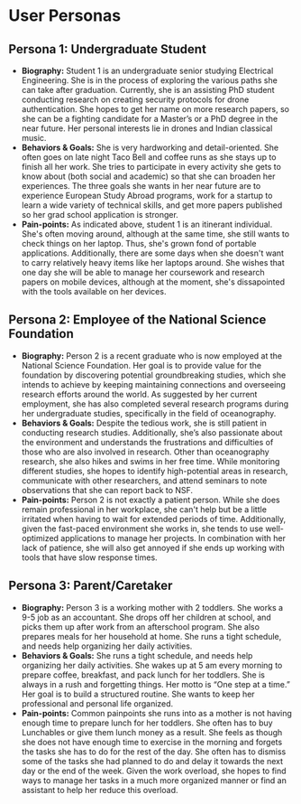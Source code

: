 # User Personas

## Persona 1: Undergraduate Student

- **Biography:** Student 1 is an undergraduate senior studying Electrical Engineering. She is in the process of exploring the various paths she can take after graduation. Currently, she is an assisting PhD student conducting research on creating security protocols for drone authentication. She hopes to get her name on more research papers, so she can be a fighting candidate for a Master’s or a PhD degree in the near future. Her personal interests lie in drones and Indian classical music.
- **Behaviors & Goals:** She is very hardworking and detail-oriented. She often goes on late night Taco Bell and coffee runs as she stays up to finish all her work. She tries to participate in every activity she gets to know about (both social and academic) so that she can broaden her experiences. The three goals she wants in her near future are to experience European Study Abroad programs, work for a startup to learn a wide variety of technical skills, and get more papers published so her grad school application is stronger.
- **Pain-points:** As indicated above, student 1 is an itinerant individual. She's often moving around, although at the same time, she still wants to check things on her laptop. Thus, she's grown fond of portable applications. Additionally, there are some days when she doesn't want to carry relatively heavy items like her laptops around. She wishes that one day she will be able to manage her coursework and research papers on mobile devices, although at the moment, she's dissapointed with the tools available on her devices.

## Persona 2: Employee of the National Science Foundation

- **Biography:** Person 2 is a recent graduate who is now employed at the National Science Foundation. Her goal is to provide value for the foundation by discovering potential groundbreaking studies, which she intends to achieve by keeping maintaining connections and overseeing research efforts around the world. As suggested by her current employment, she has also completed several research programs during her undergraduate studies, specifically in the field of oceanography.
- **Behaviors & Goals:** Despite the tedious work, she is still patient in conducting research studies. Additionally, she’s also passionate about the environment and understands the frustrations and difficulties of those who are also involved in research. Other than oceanography research, she also hikes and swims in her free time. While monitoring different studies, she hopes to identify high-potential areas in research, communicate with other researchers, and attend seminars to note observations that she can report back to NSF.
- **Pain-points:** Person 2 is not exactly a patient person. While she does remain professional in her workplace, she can't help but be a little irritated when having to wait for extended periods of time. Additionally, given the fast-paced environment she works in, she tends to use well-optimized applications to manage her projects. In combination with her lack of patience, she will also get annoyed if she ends up working with tools that have slow response times.

## Persona 3: Parent/Caretaker

- **Biography:** Person 3 is a working mother with 2 toddlers. She works a 9-5 job as an accountant. She drops off her children at school, and picks them up after work from an afterschool program. She also prepares meals for her household at home. She runs a tight schedule, and needs help organizing her daily activities.
- **Behaviors & Goals:** She runs a tight schedule, and needs help organizing her daily activities. She wakes up at 5 am every morning to prepare coffee, breakfast, and pack lunch for her toddlers. She is always in a rush and forgetting things. Her motto is “One step at a time.” Her goal is to build a structured routine. She wants to keep her professional and personal life organized.
- **Pain-points:** Common painpoints she runs into as a mother is not having enough time to prepare lunch for her toddlers. She often has to buy Lunchables or give them lunch money as a result. She feels as though she does not have enough time to exercise in the morning and forgets the tasks she has to do for the rest of the day. She often has to dismiss some of the tasks she had planned to do and delay it towards the next day or the end of the week. Given the work overload, she hopes to find ways to manage her tasks in a much more organized manner or find an assistant to help her reduce this overload.

